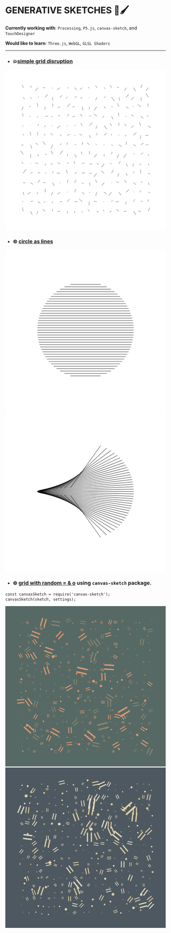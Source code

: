 # GENERATIVE SKETCHES 🎨🖌

**Currently working with**: `Processing`, `P5.js`, `canvas-sketch`, and `TouchDesigner`

**Would like to learn**: `Three.js`, `WebGL`, `GLSL Shaders`

------------------------------------------------------------------------------------------

* ### 💥[simple grid disruption](./processing/Grid_Basic/Grid_Basic.pde) 

<img src="./processing/Grid_Basic/grid_basic.svg">

* ### ⊜ [circle as lines](./p5-js/circle_as_lines/p5/sketch.js)

<img src="./p5-js/circle_as_lines/p5/circleAsLines01.png">
<img src="./p5-js/circle_as_lines/p5/circleAsLines02.png">

* ### ⊜ [grid with random = & o](./canvas-sketch/GridEquals.js) using `canvas-sketch` package.

```
const canvasSketch = require('canvas-sketch');
canvasSketch(sketch, settings);
```

<img src="./canvas-sketch/rendered/GridEquals01.png">
<img src="./canvas-sketch/rendered/GridEquals02.png">
